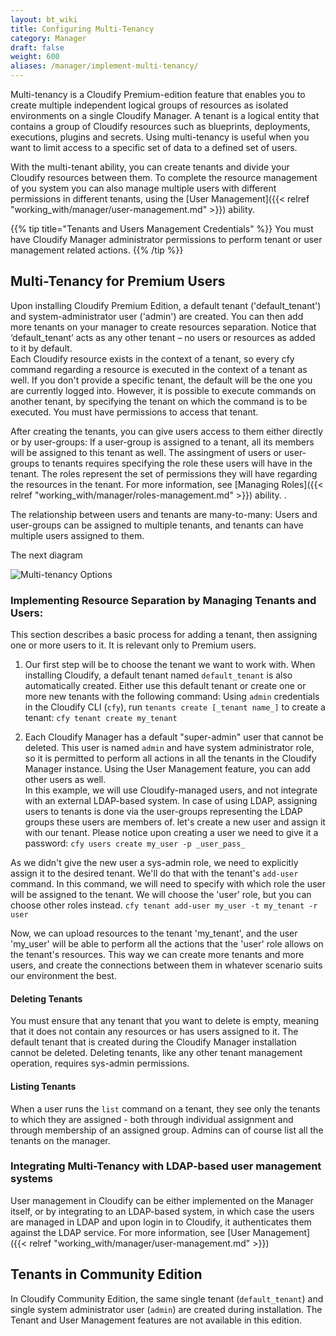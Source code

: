 ```yaml
---
layout: bt_wiki
title: Configuring Multi-Tenancy
category: Manager
draft: false
weight: 600
aliases: /manager/implement-multi-tenancy/
---
```

Multi-tenancy is a Cloudify Premium-edition feature that enables you to create multiple independent logical groups of resources as isolated environments on a single Cloudify Manager. A tenant is a logical entity that contains a group of Cloudify resources such as blueprints, deployments, executions, plugins and secrets. Using multi-tenancy is useful when you want to limit access to a specific set of data to a defined set of users.

With the multi-tenant ability, you can create tenants and divide your Cloudify resources between them. To complete the resource management of you system you can also manage multiple users with different permissions in different tenants, using the [User Management]({{< relref "working_with/manager/user-management.md" >}}) ability. 

{{% tip title="Tenants and Users Management Credentials" %}}
You must have Cloudify Manager administrator permissions to perform tenant or user management related actions.
{{% /tip %}}

## Multi-Tenancy for Premium Users

Upon installing Cloudify Premium Edition, a default tenant ('default_tenant') and system-administrator user ('admin') are created. You can then add more tenants on your manager to create resources separation. Notice that ‘default_tenant’ acts as any other tenant – no users or resources as added to it by default.  
Each Cloudify resource exists in the context of a tenant, so every cfy command regarding a resource is executed in the context of a tenant as well. If you don't provide a specific tenant, the default will be the one you are currently logged into. However, it is possible to execute commands on another tenant, by specifying the tenant on which the command is to be executed. You must have permissions to access that tenant.

After creating the tenants, you can give users access to them either directly or by user-groups: If a user-group is assigned to a tenant, all its members will be assigned to this tenant as well. 
The assingment of users or user-groups to tenants requires specifying the role these users will have in the tenant. The roles represent the set of permissions they will have regarding the resources in the tenant. For more information, see [Managing Roles]({{< relref "working_with/manager/roles-management.md" >}}) ability. . 

The relationship between users and tenants are many-to-many: Users and user-groups can be assigned to multiple tenants, and tenants can have multiple users assigned to them. 

The next diagram 
 
![Multi-tenancy Options]( /images/manager/multi-tenancy-options.png )

### Implementing Resource Separation by Managing Tenants and Users:

This section describes a basic process for adding a tenant, then assigning one or more users to it. It is relevant only to Premium users. 

1. Our first step will be to choose the tenant we want to work with. When installing Cloudify, a default tenant named `default_tenant` is also automatically  created. Either use this default tenant or create one or more new tenants with the following command:
Using `admin` credentials in the Cloudify CLI (`cfy`), run `tenants create [_tenant name_]` to create a tenant:
`cfy tenant create my_tenant`

2. Each Cloudify Manager has a default "super-admin" user that cannot be deleted. This user is named `admin` and have system administrator role, so it is permitted to perform all actions in all the tenants in the Cloudify Manager instance. Using the User Management feature, you can add other users as well.  
In this example, we will use Cloudify-managed users, and not integrate with an external LDAP-based system. In case of using LDAP, assigning users to tenants is done via the user-groups representing the LDAP groups these users are members of. 
let's create a new user and assign it with our tenant. Please notice upon creating a user we need to give it a password:
`cfy users create my_user -p _user_pass_`

As we didn't give the new user a sys-admin role, we need to explicitly assign it to the desired tenant. We'll do that with the tenant's `add-user` command. In this command, we will need to specify with which role the user will be assigned to the tenant. We will choose the 'user' role, but you can choose other roles instead. 
`cfy tenant add-user my_user -t my_tenant -r user`

Now, we can upload resources to the tenant 'my_tenant', and the user 'my_user' will be able to perform all the actions that the 'user' role allows on the tenant's resources. This way we can create more tenants and more users, and create the connections between them in whatever scenario suits our environment the best. 
 
#### Deleting Tenants

You must ensure that any tenant that you want to delete is empty, meaning that it does not contain any resources or has users assigned to it. 
The default tenant that is created during the Cloudify Manager installation cannot be deleted.
Deleting tenants, like any other tenant management operation, requires sys-admin permissions.

#### Listing Tenants

When a user runs the `list` command on a tenant, they see only the tenants to which they are assigned - both through individual assignment and through membership of an assigned group. Admins can of course list all the tenants on the manager. 

### Integrating Multi-Tenancy with LDAP-based user management systems

User management in Cloudify can be either implemented on the Manager itself, or by integrating to an LDAP-based system, in which case the users are managed in LDAP and upon login in to Cloudify, it authenticates them against the LDAP service. For more information, see [User Management]({{< relref "working_with/manager/user-management.md" >}})

## Tenants in Community Edition
In Cloudify Community Edition, the same single tenant (`default_tenant`) and single system administrator user (`admin`) are created during installation. The Tenant and User Management features are not available in this edition. 



